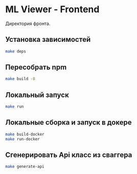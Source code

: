 # ML Viewer - Frontend

Директория фронта.

## Установка зависимостей

```bash
make deps
```

## Пересобрать npm

```bash
make build -B
```

## Локальный запуск

```bash
make run
```

## Локальные сборка и запуск в докере

```bash
make build-docker
make run-docker
```

## Сгенерировать Api класс из сваггера

```bash
make generate-api
```
